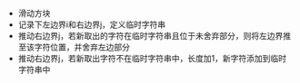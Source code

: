 - 滑动方块
- 记录下左边界i和右边界j，定义临时字符串
- 推动右边界j，若新取出的字符在临时字符串且位于未舍弃部分，则将左边界推至该字符位置，并舍弃左边部分
- 推动右边界j，若新取出字符不在临时字符串中，长度加1，新字符添加到临时字符串中 
